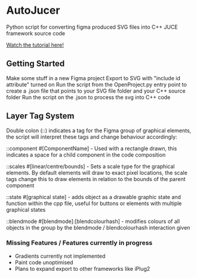 # AutoJucer
Python script for converting figma produced SVG files into C++ JUCE framework source code

[Watch the tutorial here!](https://www.youtube.com/watch?v=jJwLIg3-0Sw)

## Getting Started

Make some stuff in a new Figma project
Export to SVG with "include id attribute" turned on
Run the script from the OpenProject.py entry point to create a .json file that points to your SVG file folder and your C++ source folder
Run the script on the .json to process the svg into C++ code

## Layer Tag System

Double colon (::) indicates a tag for the Figma group of graphical elements, the script will interpret these tags and change behaviour accordingly:

::component #[ComponentName] - Used with a rectangle drawn, this indicates a space for a child component in the code composition

::scales #[linear/centre/bounds] - Sets a scale type for the graphical elements. By default elements will draw to exact pixel locations, the scale tags change this to draw elements in relation to the bounds of the parent component

::state #[graphical state] - adds object as a drawable graphic state and function within the cpp file, useful for buttons or elements with multiple graphical states

::blendmode #[blendmode]:[blendcolourhash] - modifies colours of all objects in the  group by the blendmode / blendcolourhash interaction given

### Missing Features / Features currently in progress

- Gradients currently not implemented
- Paint code unoptimised
- Plans to expand export to other frameworks like iPlug2


